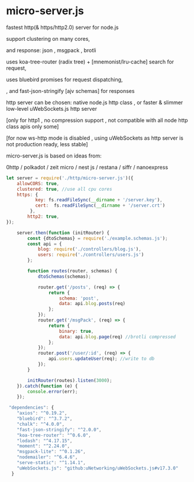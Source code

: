 # micro-server.js
fastest http(&amp; https/http2.0) server for node.js

support clustering on many cores, 

and response: json , msgpack , brotli

uses koa-tree-router (radix tree) + [mnemonist/lru-cache] search for request,

uses bluebird promises for request dispatching,

 , and fast-json-stringify [ajv schemas] for responses



http server can be chosen: native node.js http class , or faster & slimmer low-level uWebSockets.js http server

[only for http1 , no compression support , not compatible with all node http class apis only some]

[for now ws-http mode is disabled , using uWebSockets as http server is not production ready, less stable]

micro-server.js is based on ideas from: 

0http / polkadot / zeit micro / nest js / restana / siffr / nanoexpress

```javascript
let server = require('./http/micro-server.js')({
    allowCORS: true,
    clustered: true, //use all cpu cores
    https: {
           key: fs.readFileSync(__dirname + '/server.key'),
           cert:  fs.readFileSync(__dirname + '/server.crt')
         },
        http2: true,
});

    server.then(function (initRouter) {
        const {dtoSchemas} = require('./example.schemas.js');
        const api = {
            blog: require('./controllers/blog.js'),
            users: require('./controllers/users.js')
        };

        function routes(router, schemas) {
            dtoSchemas(schemas);

            router.get('/posts', (req) => {
                return {
                    schema: 'post',
                    data: api.blog.posts(req)
                };
            });
            router.get('/msgPack', (req) => {
                return {
                    binary: true,
                    data: api.blog.page(req) //brotli compressed
                };
            });
            router.post('/user/:id', (req) => {
                api.users.updateUser(req); //write to db
            });
        }

        initRouter(routes).listen(3000);
    }).catch(function (e) {
        console.error(err);
    });
```


```javascript
 "dependencies": {
    "axios": "^0.19.2",
    "bluebird": "^3.7.2",
    "chalk": "^4.0.0",
    "fast-json-stringify": "^2.0.0",
    "koa-tree-router": "^0.6.0",
    "lodash": "^4.17.15",
    "moment": "^2.24.0",
    "msgpack-lite": "^0.1.26",
    "nodemailer": "^6.4.6",
    "serve-static": "^1.14.1",
    "uWebSockets.js": "github:uNetworking/uWebSockets.js#v17.3.0"
  }
```
